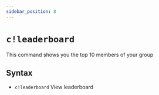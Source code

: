 ```yaml
---
sidebar_position: 8
---
```

# `c!leaderboard`

This command shows you the top 10 members of your group

## Syntax

- `c!leaderboard` View leaderboard